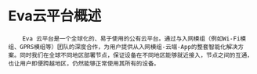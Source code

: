 # Eva云平台概述

        Eva 云平台是一个全球化的、易于使用的公有云平台。通过与入网模组（例如Wi-Fi模组、GPRS模组等）团队的深度合作，为用户提供从入网模组-云端-App的整套智能化解决方案。同时我们在全球不同地区部署节点，保证设备在不同地区能够就近接入，节点之间的互通，也让用户即便跨越地区，仍然能够正常使用其所有的设备。

